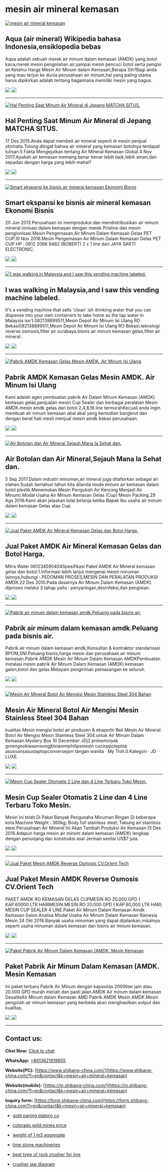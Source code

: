 # mesin air mineral kemasan

<a href="https://swt.shibang-china.com/?l=en&img&k=mesin+air+mineral+kemasan" target="_blank">![mesin air mineral kemasan](http://static.shibang-china.com/all-800x300/34.jpg)</a>

## Aqua (air mineral) Wikipedia bahasa Indonesia,ensiklopedia bebas
Aqua adalah sebuah merek air minum dalam kemasan (AMDK) yang.botol kaca,merek mesin pengolahan air,sampai mesin pencuci botol serta pengisi air.Ketahui Harga Mesin Air Minum dalam Kemasan,Berapa Sih?Bagi anda yang mau terjun ke dunia perusahaan air minum,hal yang paling utama harus dipikirkan adalah tentang bagaimana memiliki mesin yang bagus.


<a href="https://whatsapp.shibangsoft.com/WhatsApp.php" target="_blank" title="WhatsApp">![](http://static.shibang-china.com/icon/whatsapp.png)</a> <a href="https://swt.shibang-china.com/?l=en&icon&k=mesin+air+mineral+kemasan" target="_blank">![](http://static.shibang-china.com/icon/chat-en.png)</a>

---

<a href="https://swt.shibang-china.com/?l=en&img&k=mesin+air+mineral+kemasan" target="_blank">![Hal Penting Saat Minum Air Mineral di Jepang MATCHA SITUS.](http://static.shibang-china.com/all-800x300/937.jpg)</a>

## Hal Penting Saat Minum Air Mineral di Jepang MATCHA SITUS.
17 Des 2015.Anda dapat membeli air mineral seperti di mesin penjual otomatis.Tolong diingat bahwa air mineral yang kemasan botolnya terdapat tulisan.5 Fakta Mengejutkan tentang Air Mineral Kemasan Global.4 Nov 2017.Apakah air kemasan memang benar benar lebih baik,lebih aman,dan sepadan dengan harga yang lebih mahal?


<a href="https://whatsapp.shibangsoft.com/WhatsApp.php" target="_blank" title="WhatsApp">![](http://static.shibang-china.com/icon/whatsapp.png)</a> <a href="https://swt.shibang-china.com/?l=en&icon&k=mesin+air+mineral+kemasan" target="_blank">![](http://static.shibang-china.com/icon/chat-en.png)</a>

---

<a href="https://swt.shibang-china.com/?l=en&img&k=mesin+air+mineral+kemasan" target="_blank">![Smart ekspansi ke bisnis air mineral kemasan Ekonomi Bisnis](http://static.shibang-china.com/all-800x300/1484.jpg)</a>

## Smart ekspansi ke bisnis air mineral kemasan Ekonomi Bisnis
20 Jun 2013.Perusahaan ini memproduksi dan mendistribusikan air minum mineral ionisasi dalam kemasan dengan merek Pristine dan mesin pengionisasi.Mesin Pengemasan Air Minum Dalam Kemasan Gelas PET CUP.10 Nov 2016.Mesin Pengemasan Air Minum Dalam Kemasan Gelas PET CUP HP : 0812 2066 9482 (ROBERT) 2 x 1 line dari JAYA SAKTI ELECTRONIC.


<a href="https://whatsapp.shibangsoft.com/WhatsApp.php" target="_blank" title="WhatsApp">![](http://static.shibang-china.com/icon/whatsapp.png)</a> <a href="https://swt.shibang-china.com/?l=en&icon&k=mesin+air+mineral+kemasan" target="_blank">![](http://static.shibang-china.com/icon/chat-en.png)</a>

---

<a href="https://swt.shibang-china.com/?l=en&img&k=mesin+air+mineral+kemasan" target="_blank">![I was walking in Malaysia,and I saw this vending machine labeled.](http://static.shibang-china.com/all-800x300/1000.jpg)</a>

## I was walking in Malaysia,and I saw this vending machine labeled.
It&#39;s a vending machine that sells &#39;clean&#39; ish drinking water that you can dispense into your own containers to take home as the tap water in Malaysia isn&#39;t.082138899511,Mesin Depot Air Minum Isi Ulang RO Bekasi082138899511,Mesin Depot Air Minum Isi Ulang RO Bekasi.teknologi reverse osmosis,filter air surabaya,bisnis air minum kemasan gelas,filter air mineral.


<a href="https://whatsapp.shibangsoft.com/WhatsApp.php" target="_blank" title="WhatsApp">![](http://static.shibang-china.com/icon/whatsapp.png)</a> <a href="https://swt.shibang-china.com/?l=en&icon&k=mesin+air+mineral+kemasan" target="_blank">![](http://static.shibang-china.com/icon/chat-en.png)</a>

---

<a href="https://swt.shibang-china.com/?l=en&img&k=mesin+air+mineral+kemasan" target="_blank">![Pabrik AMDK Kemasan Gelas Mesin AMDK. Air Minum Isi Ulang](http://static.shibang-china.com/all-800x300/127.jpg)</a>

## Pabrik AMDK Kemasan Gelas Mesin AMDK. Air Minum Isi Ulang
Kami adalah agen pembuatan pabrik Air Dalam Minum Kemasan (AMDK) kemasan gelas,penjualan mesin Cup Sealer dan berbagai peralatan Mesin AMDK.mesin amdk gelas dan botol 2,4,8,16 line termurahKecuali anda ingin membuat air minum kemasan abal abal yang kemudian bangkrut dan dengan berat hati mesti menjual mesin amdk bekas perusahaan.


<a href="https://whatsapp.shibangsoft.com/WhatsApp.php" target="_blank" title="WhatsApp">![](http://static.shibang-china.com/icon/whatsapp.png)</a> <a href="https://swt.shibang-china.com/?l=en&icon&k=mesin+air+mineral+kemasan" target="_blank">![](http://static.shibang-china.com/icon/chat-en.png)</a>

---

<a href="https://swt.shibang-china.com/?l=en&img&k=mesin+air+mineral+kemasan" target="_blank">![Air Botolan dan Air Mineral,Sejauh Mana Ia Sehat dan.](http://static.shibang-china.com/all-800x300/634.jpg)</a>

## Air Botolan dan Air Mineral,Sejauh Mana Ia Sehat dan.
5 Sep 2017.Dalam industri minuman,air mineral juga ditafsirkan sebagai air olahan.Sudah bertahun tahun kita dilanda mode minum air kemasan dalam botol plastik.Menemukan Mesin Pengubah Air Kencing Menjadi Air Minum).Modal Usaha Air Minum Kemasan Gelas (Cup) Mesin Packing.29 Ags 2016.Kami akan jelaskan total belanja ketika Bapak Ibu usaha air minum dalam kemasan Gelas atau Cup.


<a href="https://whatsapp.shibangsoft.com/WhatsApp.php" target="_blank" title="WhatsApp">![](http://static.shibang-china.com/icon/whatsapp.png)</a> <a href="https://swt.shibang-china.com/?l=en&icon&k=mesin+air+mineral+kemasan" target="_blank">![](http://static.shibang-china.com/icon/chat-en.png)</a>

---

<a href="https://swt.shibang-china.com/?l=en&img&k=mesin+air+mineral+kemasan" target="_blank">![Jual Paket AMDK Air Mineral Kemasan Gelas dan Botol Harga.](http://static.shibang-china.com/all-800x300/319.jpg)</a>

## Jual Paket AMDK Air Mineral Kemasan Gelas dan Botol Harga.
Mitra Water 081234590404Spesifikasi Paket AMDK Air Mineral kemasan gelas dan botol:1.Informasi lebih lanjut mengenai mesin minuman lainnya,hubungi :.PEDOMAN PROSES,MESIN DAN PERALATAN PRODUKSI AMDK.22 Des 2010.Pada dasarnya Air Minum Dalam Kemasan (AMDK) diproses melalui 3 tahap yaitu : penyaringan,desinfeksi,dan pengisian.


<a href="https://whatsapp.shibangsoft.com/WhatsApp.php" target="_blank" title="WhatsApp">![](http://static.shibang-china.com/icon/whatsapp.png)</a> <a href="https://swt.shibang-china.com/?l=en&icon&k=mesin+air+mineral+kemasan" target="_blank">![](http://static.shibang-china.com/icon/chat-en.png)</a>

---

<a href="https://swt.shibang-china.com/?l=en&img&k=mesin+air+mineral+kemasan" target="_blank">![Pabrik air minum dalam kemasan amdk.Peluang pada bisnis air.](http://static.shibang-china.com/all-800x300/442.jpg)</a>

## Pabrik air minum dalam kemasan amdk.Peluang pada bisnis air.
Pabrik air minum dalam kemasan amdk,Konsultan &amp; kontraktor standarisasi BPOM,SNI.Peluang bisnis,harga mesin dan perusahaan air minum kemasan.Pabrik AMDK Mesin Air Minum Dalam Kemasan AMDKPembuatan instalasi mesin pabrik Air Minum Dalam Kemasan (AMDK) kemasan galon,botol dan gelas.Melayani pengiriman pemasangan ke seluruh.


<a href="https://whatsapp.shibangsoft.com/WhatsApp.php" target="_blank" title="WhatsApp">![](http://static.shibang-china.com/icon/whatsapp.png)</a> <a href="https://swt.shibang-china.com/?l=en&icon&k=mesin+air+mineral+kemasan" target="_blank">![](http://static.shibang-china.com/icon/chat-en.png)</a>

---

<a href="https://swt.shibang-china.com/?l=en&img&k=mesin+air+mineral+kemasan" target="_blank">![Mesin Air Mineral Botol Air Mengisi Mesin Stainless Steel 304 Bahan](http://static.shibang-china.com/all-800x300/34.jpg)</a>

## Mesin Air Mineral Botol Air Mengisi Mesin Stainless Steel 304 Bahan
kualitas Mesin mengisi botol air produsen &amp; eksportir Beli Mesin Air Mineral Botol Air Mengisi Mesin Stainless Steel 304.untuk Air Minum Dalam Kemasan.Mystery Box 10 December JDj2 primeminyak gorengnokiasamsungjblxiaomiphilipsmesin cucioppolaptop asusvansasuslaptopconversejam tangan wanita &middot; My Troli.0.Kategori &middot; JD LUXE.


<a href="https://whatsapp.shibangsoft.com/WhatsApp.php" target="_blank" title="WhatsApp">![](http://static.shibang-china.com/icon/whatsapp.png)</a> <a href="https://swt.shibang-china.com/?l=en&icon&k=mesin+air+mineral+kemasan" target="_blank">![](http://static.shibang-china.com/icon/chat-en.png)</a>

---

<a href="https://swt.shibang-china.com/?l=en&img&k=mesin+air+mineral+kemasan" target="_blank">![Mesin Cup Sealer Otomatis 2 Line dan 4 Line Terbaru Toko Mesin.](http://static.shibang-china.com/all-800x300/1401.jpg)</a>

## Mesin Cup Sealer Otomatis 2 Line dan 4 Line Terbaru Toko Mesin.
Mesin Ini telah Di Pakai Banyak Pengusaha Minuman Ringan Di beberapa kota.Machine Weight : 360kg; Body full stainless steel; Tabung air stainless steel.Perusahaan Air Mineral Ini Akan Tambah Produksi Air Kemasan.13 Des 2016.Adapun harga mesin air minum dalam kemasan (AMDK) lengkap dengan penunjang dan konstruksi asal Jerman senilai US$7 juta.


<a href="https://whatsapp.shibangsoft.com/WhatsApp.php" target="_blank" title="WhatsApp">![](http://static.shibang-china.com/icon/whatsapp.png)</a> <a href="https://swt.shibang-china.com/?l=en&icon&k=mesin+air+mineral+kemasan" target="_blank">![](http://static.shibang-china.com/icon/chat-en.png)</a>

---

<a href="https://swt.shibang-china.com/?l=en&img&k=mesin+air+mineral+kemasan" target="_blank">![Jual Paket Mesin AMDK Reverse Osmosis CV.Orient Tech](http://static.shibang-china.com/all-800x300/420.jpg)</a>

## Jual Paket Mesin AMDK Reverse Osmosis CV.Orient Tech
PAKET AMDK RO KEMASAN GELAS CUPMESIN RO 20.000 GPD ( KAP.60000 LTR HARIMESIN.MESIN RO 20.000 GPD ( KAP.60,000 LTR HARI; MESIN CUP SEALER 4 LINE.Paket Air Minum Dalam Kemasan Amdk Kemasan Galon.Analisa Modal Usaha Air Minum Dalam Kemasan Ramesia Mesin.24 Okt 2018.Banyak usaha minuman yang dapat dijalankan,misalnya seperti usaha minuman dalam kemasan dan bisnis air minum kemasan.


<a href="https://whatsapp.shibangsoft.com/WhatsApp.php" target="_blank" title="WhatsApp">![](http://static.shibang-china.com/icon/whatsapp.png)</a> <a href="https://swt.shibang-china.com/?l=en&icon&k=mesin+air+mineral+kemasan" target="_blank">![](http://static.shibang-china.com/icon/chat-en.png)</a>

---

<a href="https://swt.shibang-china.com/?l=en&img&k=mesin+air+mineral+kemasan" target="_blank">![Paket Pabrik Air Minum Dalam Kemasan (AMDK. Mesin Kemasan](http://static.shibang-china.com/all-800x300/586.jpg)</a>

## Paket Pabrik Air Minum Dalam Kemasan (AMDK. Mesin Kemasan
Ini paket terbaru Pabrik Air Minum dengan kapasitas 2000liter jam atau 20.000 GPD murah meriah dan pasti jalan.AMDK Air minum dalam kemasan DesaliteAir Minum dalam Kemasan AMD Pabrik AMDK Mesin AMDK.Mesin pengolah air minum kemasan yang berbeda akan menghasilkan output dan kualitas.


<a href="https://whatsapp.shibangsoft.com/WhatsApp.php" target="_blank" title="WhatsApp">![](http://static.shibang-china.com/icon/whatsapp.png)</a> <a href="https://swt.shibang-china.com/?l=en&icon&k=mesin+air+mineral+kemasan" target="_blank">![](http://static.shibang-china.com/icon/chat-en.png)</a>

---
## Contact us:

**Chat Now:** [Click to chat](https://swt.shibang-china.com?l=en&contact&k=mesin+air+mineral+kemasan)

**WhatsApp:**  [+8613621919955](https://whatsapp.shibangsoft.com/WhatsApp.php)

**Website(PC):** [https://www.shibang-china.com/](https://www.shibang-china.com/?l=en&contact&k=mesin+air+mineral+kemasan)

**Website(mobile):** [https://m.shibang-china.com/](https://m.shibang-china.com/?l=en&contact&k=mesin+air+mineral+kemasan)

**Inquiry form:** [https://form.shibang-china.com](https://form.shibang-china.com?l=en&contact&k=mesin+air+mineral+kemasan)

* [gold paning platoro co](../140/gold%20paning%20platoro%20co.md)

* [colorado gold mines price](../129/colorado%20gold%20mines%20price.md)

* [weight of 1 m3 aggregate](../136/weight%20of%201%20m3%20aggregate.md)

* [lime stone machineries](../132/lime%20stone%20machineries.md)

* [best type of rock crusher for line](../126/best%20type%20of%20rock%20crusher%20for%20line.md)

* [crusher jaw diagram](../130/crusher%20jaw%20diagram.md)